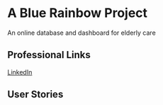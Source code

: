 # A Blue Rainbow Project
An online database and dashboard for elderly care

## Professional Links
[LinkedIn](https://www.linkedin.com/in/jason-bundy)

## User Stories

